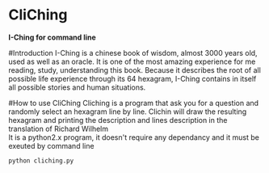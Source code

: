 CliChing
========
**I-Ching for command line**

#Introduction 
I-Ching is a chinese book of wisdom, almost 3000 years old, used as well as an oracle.
It is one of the most amazing experience for me reading, study, understanding this book.
Because it describes the root of all possible life experience through its 64 hexagram, I-Ching contains 
in itself all possible stories and human situations.

#How to use CliChing
Cliching is a program that ask you for a question and randomly select an hexagram line by line.
Clichin will draw the resulting hexagram and printing the description and lines description in the translation of Richard Wilhelm  
It is a python2.x program, it doesn't require any dependancy and it must be exeuted by command line
  
`python cliching.py`



